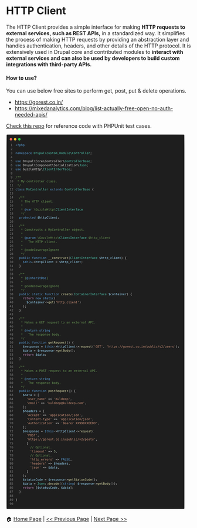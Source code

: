 # HTTP Client #

The HTTP Client provides a simple interface for making **HTTP requests to external services, such as REST APIs,** in a standardized way. It simplifies the process of making HTTP requests by providing an abstraction layer and handles authentication, headers, and other details of the HTTP protocol. It is extensively used in Drupal core and contributed modules to **interact with external services and can also be used by developers to build custom integrations with third-party APIs.**

#### How to use? ####

You can use below free sites to perform get, post, put & delete operations.
- https://gorest.co.in/
- https://mixedanalytics.com/blog/list-actually-free-open-no-auth-needed-apis/

[Check this repo](https://github.com/kuldeepmehra27/custom_module) for reference code with PHPUnit test cases.

   ![Http client](/images/http-client.png)


:house: [Home Page](README.md) | [<< Previous Page](batch-queue-cron.md) | [Next Page >>](phpunit.md)
